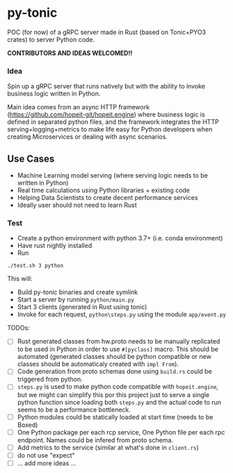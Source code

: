 # py-tonic
POC (for now) of a gRPC server made in Rust (based on Tonic+PYO3 crates) to server Python code.

__CONTRIBUTORS AND IDEAS WELCOMED!!__

### Idea

Spin up a gRPC server that runs natively but with the ability
to invoke business logic written in Python.

Main idea comes from an async HTTP framework (https://github.com/hopeit-git/hopeit.engine) where business logic is defined in separated python files, and the framework integrates the HTTP serving+logging+metrics to make life easy for Python developers when creating Microservices or dealing with async scenarios.

## Use Cases

- Machine Learning model serving (where serving logic needs to be written in Python)
- Real time calculations using Python libraries + existing code
- Helping Data Scientists to create decent performance services
- Ideally user should not need to learn Rust

### Test
- Create a python environment with python 3.7+ (i.e. conda environment)
- Have rust nightly installed
- Run
```
./test.sh 3 python
```
This will:
- Build py-tonic binaries and create symlink
- Start a server by running `python/main.py`
- Start 3 clients (generated in Rust using tonic)
- Invoke for each request, `python\steps.py` using the module `app/event.py`

TODOs:
- [ ] Rust generated classes from hw.proto needs to be manually replicated to be used in Python in order to use `#[pyclass]` macro. This should be automated (generated classes should be python compatible or new classes should be automaticaly created with `impl From`).
- [ ] Code generation from proto schemas done using `build.rs` could be triggered from python.
- [ ] `steps.py` is used to make python code compatible with `hopeit.engine`, but we might can simplify this por this project just to serve a single python function since loading both `steps.py` and the actual code to run seems to be a performance bottleneck.
- [ ] Python modules could be statically loaded at start time (needs to be Boxed)
- [ ] One Python package per each rcp service, One Python file per each rpc endpoint. Names could be infered from proto schema.
- [ ] Add metrics to the service (similar at what's done in `client.rs`)
- [ ] do not use "expect"
- [ ] ... add more ideas ...
